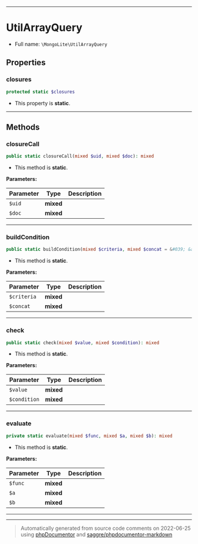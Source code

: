 ***

# UtilArrayQuery





* Full name: `\MongoLite\UtilArrayQuery`



## Properties


### closures



```php
protected static $closures
```



* This property is **static**.


***

## Methods


### closureCall



```php
public static closureCall(mixed $uid, mixed $doc): mixed
```



* This method is **static**.




**Parameters:**

| Parameter | Type | Description |
|-----------|------|-------------|
| `$uid` | **mixed** |  |
| `$doc` | **mixed** |  |




***

### buildCondition



```php
public static buildCondition(mixed $criteria, mixed $concat = &#039; &amp;&amp; &#039;): mixed
```



* This method is **static**.




**Parameters:**

| Parameter | Type | Description |
|-----------|------|-------------|
| `$criteria` | **mixed** |  |
| `$concat` | **mixed** |  |




***

### check



```php
public static check(mixed $value, mixed $condition): mixed
```



* This method is **static**.




**Parameters:**

| Parameter | Type | Description |
|-----------|------|-------------|
| `$value` | **mixed** |  |
| `$condition` | **mixed** |  |




***

### evaluate



```php
private static evaluate(mixed $func, mixed $a, mixed $b): mixed
```



* This method is **static**.




**Parameters:**

| Parameter | Type | Description |
|-----------|------|-------------|
| `$func` | **mixed** |  |
| `$a` | **mixed** |  |
| `$b` | **mixed** |  |




***


***
> Automatically generated from source code comments on 2022-06-25 using [phpDocumentor](http://www.phpdoc.org/) and [saggre/phpdocumentor-markdown](https://github.com/Saggre/phpDocumentor-markdown)
